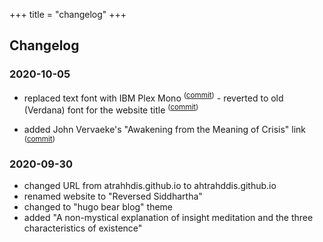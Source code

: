 +++
title = "changelog"
+++

## Changelog

### 2020-10-05

- replaced text font with IBM Plex Mono <sup><span>([commit](https://github.com/ahtrahddis/ahtrahddis.github.io/commit/22a2b188764f8e1a8877b33007caef528772ae98))</span></sup> - reverted to old (Verdana) font for the website title <sup><span>([commit](https://github.com/ahtrahddis/ahtrahddis.github.io/commit/219231749697b97f8ee1bd1a4645bf247f20fda3))</span></sup>

- added John Vervaeke's "Awakening from the Meaning of Crisis" link <sup><span>([commit](https://github.com/ahtrahddis/ahtrahddis.github.io/commit/da63241a1fe949e402517610ec99341c7a3bfe91))</span></sup>


### 2020-09-30 

- changed URL from atrahhdis.github.io to ahtrahddis.github.io
- renamed website to "Reversed Siddhartha"
- changed to "hugo bear blog" theme 
- added "A non-mystical explanation of insight meditation and the three characteristics of existence" 
